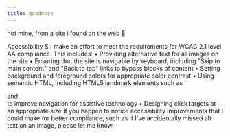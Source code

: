 ```yaml
---
title: goodnote
---
```


not mine, from a site i found on the web 🌊

Accessibility S
I make an effort to meet the requirements for WCAG 2.1 level AA compliance.
This includes:
• Providing alternative text for all images on the site
• Ensuring that the site is navigable by keyboard, including "Skip to main content" and "Back to top" links to bypass blocks of content
• Setting background and foreground colors for appropriate color contrast
• Using semantic HTML, including HTML5 landmark elements such as <nav> and <main> to improve navigation for assistive technology
• Designing click targets at an appropriate size
If you happen to notice accessibility improvements that I could make for better compliance, such as if I've accidentally missed alt text on an image, please let me
know.
